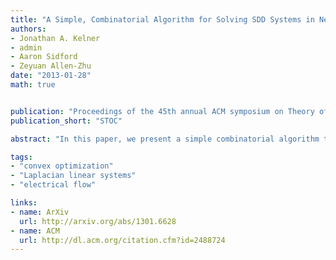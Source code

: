 ```yaml
---
title: "A Simple, Combinatorial Algorithm for Solving SDD Systems in Nearly-Linear Time"
authors:
- Jonathan A. Kelner
- admin
- Aaron Sidford
- Zeyuan Allen-Zhu
date: "2013-01-28"
math: true


publication: "Proceedings of the 45th annual ACM symposium on Theory of Computing"
publication_short: "STOC"

abstract: "In this paper, we present a simple combinatorial algorithm that solves symmetric diagonally dominant (SDD) linear systems in nearly-linear time. It uses little of the machinery that previously appeared to be necessary for a such an algorithm. It does not require recursive preconditioning, spectral sparsification, or even the Chebyshev Method or Conjugate Gradient. After constructing a "nice" spanning tree of a graph associated with the linear system, the entire algorithm consists of the repeated application of a simple update rule, which it implements using a lightweight data structure. The algorithm is numerically stable and can be implemented without the increased bit-precision required by previous solvers. As such, the algorithm has the fastest known running time under the standard unit-cost RAM model. We hope the simplicity of the algorithm and the insights yielded by its analysis will be useful in both theory and practice."

tags:
- "convex optimization"
- "Laplacian linear systems"
- "electrical flow"

links:
- name: ArXiv 
  url: http://arxiv.org/abs/1301.6628
- name: ACM
  url: http://dl.acm.org/citation.cfm?id=2488724
---
```


